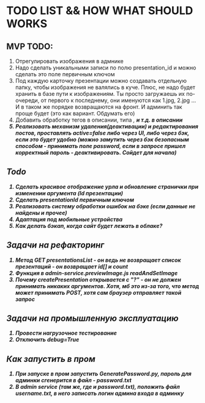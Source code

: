 # TODO LIST && HOW WHAT SHOULD WORKS
## MVP TODO:
1. Отрегулировать изображения в адмнике
2. Надо сделать уникальными записи по полю presentation_id и можно сделать это поле первичным ключом
3. Под каждую карточку презентации можно создавать отдельную папку, чтобы изображения не валялись в куче. Плюс, не надо будет хранить в базе пути к изображениям. Ты просто загружаешь их по-очереди, от первого к последнему, они именуются как 1.jpg, 2.jpg ... И в таком же порядке возвращаются на фронт. И админить так проще будет (это как вариант. Обдумать его)
4. Добавить обработку тегов в описании, типа <i>, <b> и т.д. в описании
6. Реализовать механизм удаления(деактивации) и редактирования постов, проставлять active=false либо через UI, либо через бэк, если это будет удобно (можно замутить через бэк безопасным способом - принимать поле password, если в запросе пришел корректный пароль - деактивировать. Сойдет для начала)


## Todo
1. Сделать красивое отображение урла и обновление странички при изменении аргумента (Id презентации)
2. Сделать presentationId первичным ключом
3. Реализовать систему обработки ошибок на бэке (если данные не найдены и прочее)
4. Адаптация под мобильные устройства
5. Как делать бэкап, когда сайт будет лежать в облаке?

## Задачи на рефакторинг
1. Метод GET presentationsList - он ведь не возвращает список презентаций - он возвращает id[] и count
2. Функция в admin-service.previewImage.js readAndSetImage
3. Почему createPresentation открывается с "?" - он не должен принимать никаких аргументов. Хотя, мб это из-за того, что метод может принимать POST, хотя сам браузер отправляет такой запрос

## Задачи на промышленную эксплуатацию
1. Провести нагрузочное тестирование
2. Отключить debug=True

## Как запустить в пром
1. При запуске в пром запустить GeneratePassword.py, пароль для админки сгенерится в файл - password.txt
2. В admin service (там же, где и password.txt), положить файл username.txt, в него записать логин админа входа в админку